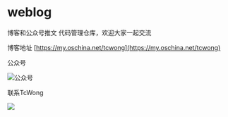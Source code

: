 # weblog
博客和公众号推文 代码管理仓库，欢迎大家一起交流

博客地址 [https://my.oschina.net/tcwong](https://my.oschina.net/tcwong)

公众号 

![公众号](https://oscimg.oschina.net/oscnet/3486100aede7d2a0a4f8386895edbd21aab.jpg "公众号")

联系TcWong

![](https://oscimg.oschina.net/oscnet/96f4b52b5cb73e28aea7856806216a2424b.jpg)
